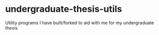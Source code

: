 # undergraduate-thesis-utils
Utility programs I have built/forked to aid with me for my undergraduate thesis
